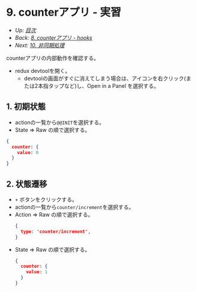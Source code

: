 # 9. counterアプリ - 実習

- *Up: [目次](../index.md)*
- *Back: [8. counterアプリ - hooks](./08_counter_app_hooks.md)*
- *Next: [10. 非同期処理](./10_async.md)*

counterアプリの内部動作を確認する。

- redux devtoolを開く。
  - devtoolの画面がすぐに消えてしまう場合は、アイコンを右クリック(または2本指タップなど)し、Open in a Panel を選択する。

## 1. 初期状態

  - actionの一覧から`@@INIT`を選択する。
  - State => Raw の順で選択する。
  ```json
  {
    counter: {
      value: 0
    }
  }
  ```

## 2. 状態遷移

  - `+` ボタンをクリックする。
  - actionの一覧から`counter/increment`を選択する。
  - Action => Raw の順で選択する。
    ```json
    {
      type: 'counter/increment',
    }
    ```
  - State => Raw の順で選択する。
    ```json
    {
      counter: {
        value: 1
      }
    }
    ```
